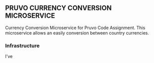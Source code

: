 ## PRUVO CURRENCY CONVERSION MICROSERVICE
Currency Conversion Microservice for Pruvo Code Assignment. This microservice allows an easily conversion between country currencies. 

### Infrastructure
I've 


